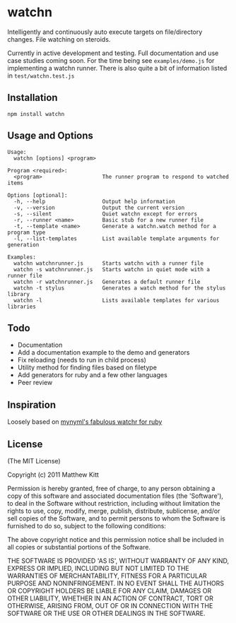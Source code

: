
# watchn

Intelligently and continuously auto execute targets on file/directory changes. File watching on steroids.

Currently in active development and testing. Full documentation and use case studies coming soon. For the time being see `examples/demo.js` for implementing a watchn runner. There is also quite a bit of information listed in `test/watchn.test.js`


## Installation

    npm install watchn


## Usage and Options

    Usage:
      watchn [options] <program>

    Program <required>:
      <program>                   The runner program to respond to watched items

    Options [optional]:
      -h, --help                  Output help information
      -v, --version               Output the current version
      -s, --silent                Quiet watchn except for errors
      -r, --runner <name>         Basic stub for a new runner file
      -t, --template <name>       Generate a watchn.watch method for a program type
      -l, --list-templates        List available template arguments for generation

    Examples:
      watchn watchnrunner.js      Starts watchn with a runner file
      watchn -s watchnrunner.js   Starts watchn in quiet mode with a runner file
      watchn -r watchnrunner.js   Generates a default runner file
      watchn -t stylus            Generates a watch method for the stylus library
      watchn -l                   Lists available templates for various libraries


## Todo

- Documentation
- Add a documentation example to the demo and generators
- Fix reloading (needs to run in child process)
- Utility method for finding files based on filetype
- Add generators for ruby and a few other languages
- Peer review


## Inspiration

Loosely based on [mynyml's fabulous watchr for ruby](http://mynyml.com/ruby/flexible-continuous-testing)


## License

(The MIT License)

Copyright (c) 2011 Matthew Kitt

Permission is hereby granted, free of charge, to any person obtaining
a copy of this software and associated documentation files (the
'Software'), to deal in the Software without restriction, including
without limitation the rights to use, copy, modify, merge, publish,
distribute, sublicense, and/or sell copies of the Software, and to
permit persons to whom the Software is furnished to do so, subject to
the following conditions:

The above copyright notice and this permission notice shall be
included in all copies or substantial portions of the Software.

THE SOFTWARE IS PROVIDED 'AS IS', WITHOUT WARRANTY OF ANY KIND,
EXPRESS OR IMPLIED, INCLUDING BUT NOT LIMITED TO THE WARRANTIES OF
MERCHANTABILITY, FITNESS FOR A PARTICULAR PURPOSE AND NONINFRINGEMENT.
IN NO EVENT SHALL THE AUTHORS OR COPYRIGHT HOLDERS BE LIABLE FOR ANY
CLAIM, DAMAGES OR OTHER LIABILITY, WHETHER IN AN ACTION OF CONTRACT,
TORT OR OTHERWISE, ARISING FROM, OUT OF OR IN CONNECTION WITH THE
SOFTWARE OR THE USE OR OTHER DEALINGS IN THE SOFTWARE.

